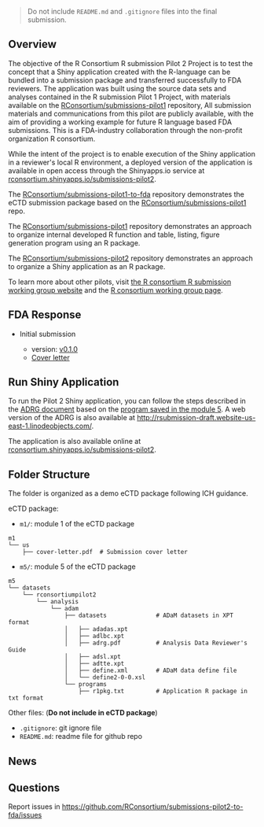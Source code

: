 > Do not include `README.md` and `.gitignore` files into the final submission. 

## Overview

The objective of the R Consortium R submission Pilot 2 Project is to test the concept that a Shiny application created with the R-language can be bundled into a submission package and transferred successfully to FDA reviewers. The application was built using the source data sets and analyses contained in the R submission Pilot 1 Project, with materials available on the [RConsortium/submissions-pilot1](https://github.com/RConsortium/submissions-pilot1) repository, All submission materials and communications from this pilot are publicly available, with the aim of providing a working example for future R language based FDA submissions. This is a FDA-industry collaboration through the non-profit organization R consortium.

While the intent of the project is to enable execution of the Shiny application in a reviewer's local R environment, a deployed version of the application is available in open access through the Shinyapps.io service at [rconsortium.shinyapps.io/submissions-pilot2](https://rconsortium.shinyapps.io/submissions-pilot2/).

The [RConsortium/submissions-pilot1-to-fda](https://github.com/RConsortium/submissions-pilot1-to-fda)
repository demonstrates the eCTD submission package based on the [RConsortium/submissions-pilot1](https://github.com/RConsortium/submissions-pilot1) repo.  

The [RConsortium/submissions-pilot1](https://github.com/RConsortium/submissions-pilot1) repository demonstrates an approach to organize internal developed R function and 
table, listing, figure generation program using an R package. 

The [RConsortium/submissions-pilot2](https://github.com/RConsortium/submissions-pilot2) repository demonstrates an approach to organize a Shiny application as an R package.

To learn more about other pilots, visit [the R consortium R submission working group website](https://rconsortium.github.io/submissions-wg/) and the [R consortium working group page](https://www.r-consortium.org/projects/isc-working-groups).

## FDA Response 

- Initial submission

  + version: [v0.1.0](https://github.com/RConsortium/submissions-pilot2-to-fda/releases/tag/v0.1.0)
  + [Cover letter](https://github.com/RConsortium/submissions-pilot2-to-fda/blob/main/m1/us/cover-letter.pdf)

  
## Run Shiny Application

To run the Pilot 2 Shiny application, you can follow the steps described in the
[ADRG document](https://github.com/RConsortium/submissions-pilot2-to-fda/blob/main/m5/datasets/rconsortiumpilot2/analysis/adam/datasets/adrg.pdf) based on the
[program saved in the module 5](https://github.com/RConsortium/submissions-pilot2-to-fda/tree/main/m5/datasets/rconsortiumpilot2/analysis/adam/programs). A web version of the ADRG is also available at <http://rsubmission-draft.website-us-east-1.linodeobjects.com/>.

The application is also available online at [rconsortium.shinyapps.io/submissions-pilot2](https://rconsortium.shinyapps.io/submissions-pilot2/).

## Folder Structure 

The folder is organized as a demo eCTD package following ICH guidance. 

eCTD package: 

- `m1/`: module 1 of the eCTD package

```
m1
└── us
    ├── cover-letter.pdf  # Submission cover letter
```

- `m5/`: module 5 of the eCTD package

```
m5
└── datasets
    └── rconsortiumpilot2
        └── analysis
            └── adam
                ├── datasets              # ADaM datasets in XPT format
                │   ├── adadas.xpt
                │   ├── adlbc.xpt
                │   ├── adrg.pdf          # Analysis Data Reviewer's Guide
                │   ├── adsl.xpt
                │   ├── adtte.xpt
                │   ├── define.xml        # ADaM data define file
                │   └── define2-0-0.xsl
                └── programs
                    ├── r1pkg.txt         # Application R package in txt format
```
Other files: (**Do not include in eCTD package**)

- `.gitignore`: git ignore file
- `README.md`: readme file for github repo

## News

## Questions 

Report issues in <https://github.com/RConsortium/submissions-pilot2-to-fda/issues>

